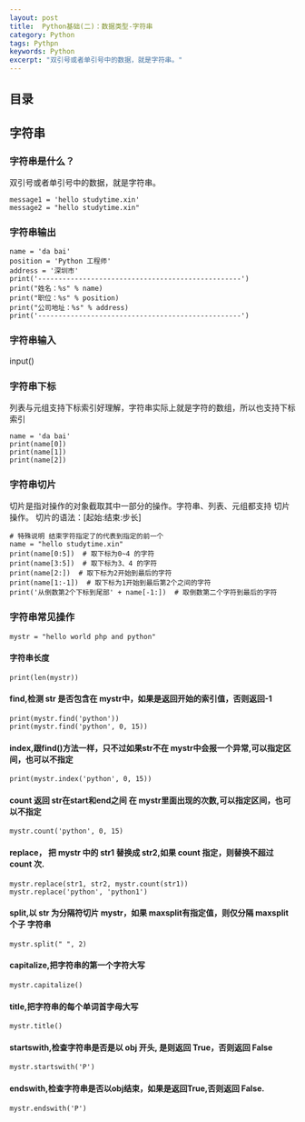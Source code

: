 ```yaml
---
layout: post
title:  Python基础(二)：数据类型-字符串
category: Python 
tags: Pythpn 
keywords: Python 
excerpt: "双引号或者单引号中的数据，就是字符串。"
---
```


## 目录
## 字符串

### 字符串是什么？
双引号或者单引号中的数据，就是字符串。
```
message1 = 'hello studytime.xin'
message2 = "hello studytime.xin"
```

### 字符串输出
```
name = 'da bai'
position = 'Python 工程师'
address = '深圳市'
print('--------------------------------------------------')
print("姓名：%s" % name)
print("职位：%s" % position)
print("公司地址：%s" % address)
print('--------------------------------------------------')
```

### 字符串输入
input()

### 字符串下标
列表与元组⽀持下标索引好理解，字符串实际上就是字符的数组，所以也⽀持下标索引

```
name = 'da bai'
print(name[0])
print(name[1])
print(name[2])
```


### 字符串切片
切⽚是指对操作的对象截取其中⼀部分的操作。字符串、列表、元组都⽀持 切⽚操作。
切⽚的语法：[起始:结束:步⻓]

```
# 特殊说明 结束字符指定了的代表到指定的前一个
name = "hello studytime.xin"
print(name[0:5])  # 取下标为0~4 的字符
print(name[3:5])  # 取下标为3、4 的字符
print(name[2:])  # 取下标为2开始到最后的字符
print(name[1:-1])  # 取下标为1开始到最后第2个之间的字符
print('从倒数第2个下标到尾部' + name[-1:])  # 取倒数第二个字符到最后的字符
```

### 字符串常见操作
```
mystr = "hello world php and python"
```

#### 字符串长度
```
print(len(mystr))
```

#### find,检测 str 是否包含在 mystr中，如果是返回开始的索引值，否则返回-1
```
print(mystr.find('python'))
print(mystr.find('python', 0, 15))
```

#### index,跟find()⽅法⼀样，只不过如果str不在 mystr中会报⼀个异常,可以指定区间，也可以不指定
```
print(mystr.index('python', 0, 15))
```

#### count 返回 str在start和end之间 在 mystr⾥⾯出现的次数,可以指定区间，也可以不指定
```
mystr.count('python', 0, 15)
```

#### replace， 把 mystr 中的 str1 替换成 str2,如果 count 指定，则替换不超过 count 次.
```
mystr.replace(str1, str2, mystr.count(str1))
mystr.replace('python', 'python1')
```

#### split,以 str 为分隔符切⽚ mystr，如果 maxsplit有指定值，则仅分隔 maxsplit 个⼦ 字符串
`mystr.split(" ", 2)`

#### capitalize,把字符串的第⼀个字符⼤写
`mystr.capitalize()`

#### title,把字符串的每个单词⾸字⺟⼤写
`mystr.title()`

#### startswith,检查字符串是否是以 obj 开头, 是则返回 True，否则返回 False
`mystr.startswith('P')`

#### endswith,检查字符串是否以obj结束，如果是返回True,否则返回 False.
`mystr.endswith('P')`